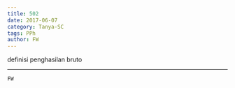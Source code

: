 ```yaml
---
title: 502
date: 2017-06-07
category: Tanya-SC
tags: PPh
author: FW
---
```


definisi penghasilan bruto

---



`FW`
